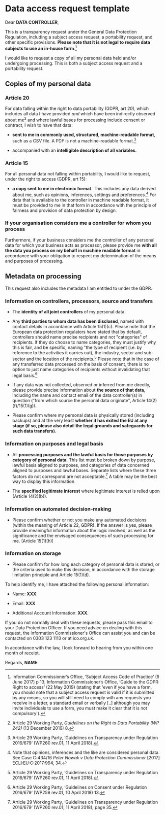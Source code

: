 # Data access request template

Dear **DATA CONTROLLER**,

This is a transparency request under the General Data Protection Regulation, including a subject access request, a portability request, and other specific provisions. **Please note that it is not legal to require data subjects to use an  in-house form**.[^1]



I would like to request a copy of all my personal data held and/or undergoing processing. This is both a subject access request and a portability request.


## Copies of my personal data

### Article 20
For data falling within the right to data portability (GDPR, art 20), which includes all data I have provided *and* which have been indirectly observed about me[^2] and where lawful bases for processing include consent or contract, I wish to have that data:

-   **sent to me in commonly used, structured, machine-readable format**, such as a CSV file. A PDF is not a machine-readable format.[^3]

-   accompanied with an **intelligible description of all variables.**

### Article 15
For all personal data not falling within portability, I would like to request, under the right to access (GDPR, art 15):

-   **a copy sent to me in electronic format**. This includes any data derived about me, such as opinions, inferences, settings and preferences.[^4] For data that is available to the controller in machine readable format, it must be provided to me in that form in accordance with the principle of fairness and provision of data protection by design.

### If your organisation considers me a controller for whom you process
Furthermore, if your business considers me the controller of any personal data for which your business acts as processor, please provide me **with all the data you process on my behalf in machine readable format** in accordance with your obligation to respect my determination of the means and purposes of processing.


## Metadata on processing
This request also includes the metadata I am entitled to under the GDPR.

### Information on controllers, processors, source and transfers

- The **identity of all joint controllers** of my personal data.

- Any **third parties to whom data has been disclosed**, named with contact details in accordance with Article 15(1)(c). Please note that the European data protection regulators have stated that by default, controllers should name precise recipients and not "categories" of recipients. If they do choose to name categories, they must justify why this is fair, and be specific, naming "the type of recipient (i.e. by reference to the activities it carries out), the industry, sector and sub-sector and the location of the recipients.[^3] Please note that in the case of any transferred data processed on the basis of consent, there is no option to just name categories of recipients without invalidating that legal basis.[^5]

- If any data was not collected, observed or inferred from me directly, please provide precise information about **the source of that data**, including the name and contact email of the data controller(s) in question ("from which source the personal data originate", Article 14(2)(f)/15(1)(g)).

- Please confirm where my personal data is physically stored (including backups) and at the very least **whether it has exited the EU at any stage (if so, please also detail the legal grounds and safeguards for such data transfers)**.

### Information on purposes and legal basis

- All **processing purposes and the lawful basis for those purposes by category of personal data**. This list must be broken down by purpose, lawful basis aligned to purposes, and categories of data concerned aligned to purposes and lawful bases. Separate lists where these three factors do not correspond are not acceptable.[^6] A table may be the best way to display this information.

- The **specified legitimate interest** where legitimate interest is relied upon (Article 14(2)(b)).

### Information on automated decision-making 
- Please confirm whether or not you make any automated decisions (within the meaning of Article 22, GDPR). If the answer is yes, please provide meaningful information about the logic involved, as well as the significance and the envisaged consequences of such processing for me. (Article 15(1)(h))

### Information on storage
- Please confirm for how long each category of personal data is stored, or the criteria used to make this decision, in accordance with the storage limitation principle and Article 15(1)(d).



To help identify me, I have attached the following personal information:
- Name: **XXX**

- Email: **XXX**

- Additional Account Information: **XXX**.


If you do not normally deal with these requests, please pass this email to your Data Protection Officer. If you need advice on dealing with this request, the Information Commissioner\'s Office can assist you and can be contacted on 0303 123 1113 or at ico.org.uk.

In accordance with the law, I look forward to hearing from you within one month of receipt.

Regards,
**NAME**

[^1]: Information Commissioner’s Office, ‘Subject Access Code of Practice’ (9 June 2017) p 13; Information Commissioner’s Office, ‘Guide to the GDPR: Right to access’ (22 May 2019) (stating that 'even if you have a form, you should note that a subject access request is valid if it is submitted by any means, so you will still need to comply with any requests you receive in a letter, a standard email or verbally [..] although you may invite individuals to use a form, you must make it clear that it is not compulsory').

[^2]: Article 29 Working Party, *Guidelines on the Right to Data Portability (WP 242)* (13 December 2016) 8.

[^3]: Article 29 Working Party, ‘Guidelines on Transparency under Regulation 2016/679’ (WP260 rev.01, 11 April 2018).

[^4]: Note that opinions, inferences and the like are considered personal data. See Case C‑434/16 *Peter Nowak v Data Protection Commissioner* [2017] ECLI:EU:C:2017:994, 34.

[^5]: Article 29 Working Party, ‘Guidelines on Consent under Regulation 2016/679’ (WP259 rev.01, 10 April 2018) 13.

[^6]: Article 29 Working Party, ‘Guidelines on Transparency under Regulation 2016/679’ (WP260 rev.01, 11 April 2018), page 35.



